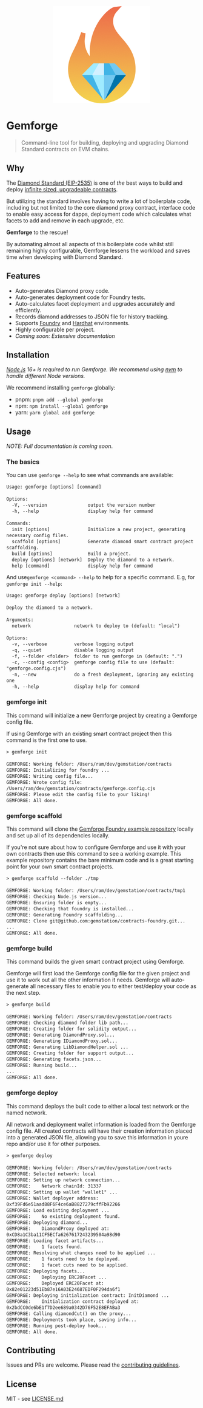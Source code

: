 <p align="center">
  <img width="256" height="256" src="./assets/logo.png">
</p>

# Gemforge

> Command-line tool for building, deploying and upgrading Diamond Standard contracts on EVM chains.

## Why

The [Diamond Standard (EIP-2535)](https://eips.ethereum.org/EIPS/eip-2535) is one of _the_ best ways to build and deploy [infinite sized, upgradeable contracts](https://twitter.com/hiddentao/status/1692567215059407048).

But utilizing the standard involves having to write a lot of boilerplate code, including but not limited to the core diamond proxy contract, interface code to enable easy access for dapps, deployment code which calculates what facets to add and remove in each upgrade, etc.

**Gemforge** to the rescue!

By automating almost all aspects of this boilerplate code whilst still remaining highly configurable, Gemforge lessens the workload and saves time when developing with Diamond Standard.

## Features

* Auto-generates Diamond proxy code.
* Auto-generates deployment code for Foundry tests.
* Auto-calculates facet deployment and upgrades accurately and efficiently.
* Records diamond addresses to JSON file for history tracking.
* Supports [Foundry](https://github.com/foundry-rs/foundry) and [Hardhat](https://hardhat.org/) environments.
* Highly configurable per project.
* _Coming soon: Extensive documentation_

## Installation

_[Node.js](https://nodejs.org/) 16+ is required to run Gemforge. We recommend using [nvm](https://github.com/nvm-sh/nvm) to handle different Node versions._

We recommend installing `gemforge` globally:

* pnpm: `pnpm add --global gemforge`
* npm: `npm install --global gemforge`
* yarn: `yarn global add gemforge`

## Usage

_NOTE: Full documentation is coming soon_.

### The basics

You can use `gemforge --help` to see what commands are available:

```
Usage: gemforge [options] [command]

Options:
  -V, --version               output the version number
  -h, --help                  display help for command

Commands:
  init [options]              Initialize a new project, generating necessary config files.
  scaffold [options]          Generate diamond smart contract project scaffolding.
  build [options]             Build a project.
  deploy [options] [network]  Deploy the diamond to a network.
  help [command]              display help for command
```

And use`gemforge <command> --help` to help for a specific command. E.g, for `gemforge init --help`:

```
Usage: gemforge deploy [options] [network]

Deploy the diamond to a network.

Arguments:
  network                network to deploy to (default: "local")

Options:
  -v, --verbose          verbose logging output
  -q, --quiet            disable logging output
  -f, --folder <folder>  folder to run gemforge in (default: ".")
  -c, --config <config>  gemforge config file to use (default: "gemforge.config.cjs")
  -n, --new              do a fresh deployment, ignoring any existing one
  -h, --help             display help for command
```

### gemforge init

This command will initialize a new Gemforge project by creating a Gemforge config file.

If using Gemforge with an existing smart contract project then this command is the first one to use.

```
> gemforge init

GEMFORGE: Working folder: /Users/ram/dev/gemstation/contracts
GEMFORGE: Initializing for foundry ...
GEMFORGE: Writing config file...
GEMFORGE: Wrote config file: /Users/ram/dev/gemstation/contracts/gemforge.config.cjs
GEMFORGE: Please edit the config file to your liking!
GEMFORGE: All done.
```

### gemforge scaffold

This command will clone the [Gemforge Foundry example repository](https://github.com/gemstation/contracts-foundry/) locally and set up all of its dependencies locally. 

If you're not sure about how to configure Gemforge and use it with your own contracts then use this command to see a working example. This example repository contains the bare minimum code and is a great starting point for your own smart contract projects.

```
> gemforge scaffold --folder ./tmp

GEMFORGE: Working folder: /Users/ram/dev/gemstation/contracts/tmp1
GEMFORGE: Checking Node.js version...
GEMFORGE: Ensuring folder is empty...
GEMFORGE: Checking that foundry is installed...
GEMFORGE: Generating Foundry scaffolding...
GEMFORGE: Clone git@github.com:gemstation/contracts-foundry.git...
...
GEMFORGE: All done.
```

### gemforge build

This command builds the given smart contract project using Gemforge. 

Gemforge will first load the Gemforge config file for the given project and use it to work out all the other information it needs. Gemforge will auto-generate all necessary files to enable you to either test/deploy your code as the next step.

```
> gemforge build

GEMFORGE: Working folder: /Users/ram/dev/gemstation/contracts
GEMFORGE: Checking diamond folder lib path...
GEMFORGE: Creating folder for solidity output...
GEMFORGE: Generating DiamondProxy.sol...
GEMFORGE: Generating IDiamondProxy.sol...
GEMFORGE: Generating LibDiamondHelper.sol ...
GEMFORGE: Creating folder for support output...
GEMFORGE: Generating facets.json...
GEMFORGE: Running build...
...
GEMFORGE: All done.
```

### gemforge deploy

This command deploys the built code to either a local test network or the named network.

All network and deployment wallet information is loaded from the Gemforge config file. All created contracts will have their creation information placed into a generated JSON file, allowing you to save this information in youre repo and/or use it for other purposes.

```
> gemforge deploy

GEMFORGE: Working folder: /Users/ram/dev/gemstation/contracts
GEMFORGE: Selected network: local
GEMFORGE: Setting up network connection...
GEMFORGE:    Network chainId: 31337
GEMFORGE: Setting up wallet "wallet1" ...
GEMFORGE: Wallet deployer address: 0xf39Fd6e51aad88F6F4ce6aB8827279cffFb92266
GEMFORGE: Load existing deployment ...
GEMFORGE:    No existing deployment found.
GEMFORGE: Deploying diamond...
GEMFORGE:    DiamondProxy deployed at: 0xCD8a1C3ba11CF5ECfa6267617243239504a98d90
GEMFORGE: Loading facet artifacts...
GEMFORGE:    1 facets found.
GEMFORGE: Resolving what changes need to be applied ...
GEMFORGE:    1 facets need to be deployed.
GEMFORGE:    1 facet cuts need to be applied.
GEMFORGE: Deploying facets...
GEMFORGE:    Deploying ERC20Facet ...
GEMFORGE:    Deployed ERC20Facet at: 0x82e01223d51Eb87e16A03E24687EDF0F294da6f1
GEMFORGE: Deploying initialization contract: InitDiamond ...
GEMFORGE:    Initialization contract deployed at: 0x2bdCC0de6bE1f7D2ee689a0342D76F52E8EFABa3
GEMFORGE: Calling diamondCut() on the proxy...
GEMFORGE: Deployments took place, saving info...
GEMFORGE: Running post-deploy hook...
GEMFORGE: All done.
```


## Contributing

Issues and PRs are welcome. Please read the [contributing guidelines](CONTRIBUTING.md).

## License

MIT - see [LICENSE.md](LICENSE.md)